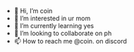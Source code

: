 - 👋 Hi, I’m coin
- 👀 I’m interested in ur mom
- 🌱 I’m currently learning yes
- 💞️ I’m looking to collaborate on ph
- 📫 How to reach me @coin. on discord

